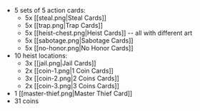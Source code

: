 - 5 sets of 5 action cards:
	- 5x [[steal.png|Steal Cards]]
	- 5x [[trap.png|Trap Cards]]
	- 5x [[heist-chest.png|Heist Cards]] -- all with different art
	- 5x [[sabotage.png|Sabotage Cards]]
	- 5x [[no-honor.png|No Honor Cards]]
- 10 heist locations:
	- 3x [[jail.png|Jail Cards]]
	- 2x [[coin-1.png|1 Coin Cards]]
	- 3x [[coin-2.png|2 Coins Cards]]
	- 2x [[coin-3.png|3 Coins Cards]]
- 1 [[master-thief.png|Master Thief Card]]
- 31 coins